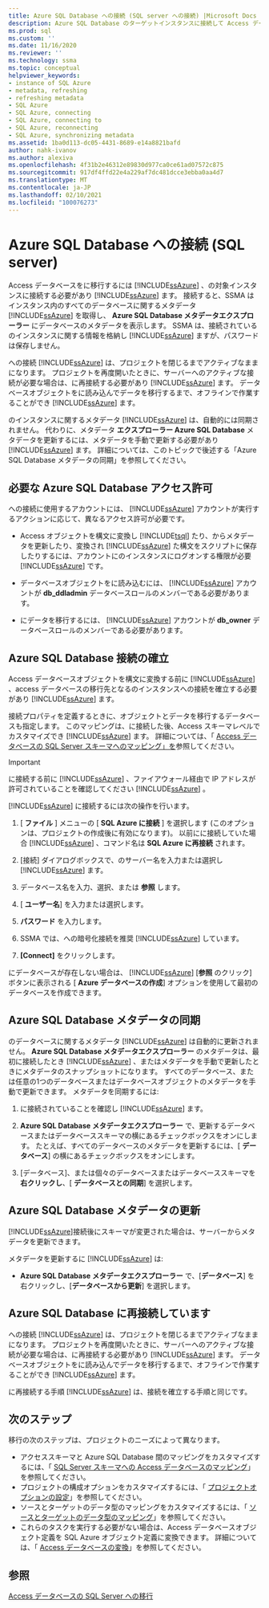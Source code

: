 ```yaml
---
title: Azure SQL Database への接続 (SQL server への接続) |Microsoft Docs
description: Azure SQL Database のターゲットインスタンスに接続して Access データベースを移行する方法について説明します。 SSMA は Azure SQL Database のデータベースに関するメタデータを取得します。
ms.prod: sql
ms.custom: ''
ms.date: 11/16/2020
ms.reviewer: ''
ms.technology: ssma
ms.topic: conceptual
helpviewer_keywords:
- instance of SQL Azure
- metadata, refreshing
- refreshing metadata
- SQL Azure
- SQL Azure, connecting
- SQL Azure, connecting to
- SQL Azure, reconnecting
- SQL Azure, synchronizing metadata
ms.assetid: 1ba0d113-dc05-4431-8689-e14a8821bafd
author: nahk-ivanov
ms.author: alexiva
ms.openlocfilehash: 4f31b2e46312e89830d977ca0ce61ad07572c875
ms.sourcegitcommit: 917df4ffd22e4a229af7dc481dcce3ebba0aa4d7
ms.translationtype: MT
ms.contentlocale: ja-JP
ms.lasthandoff: 02/10/2021
ms.locfileid: "100076273"
---
```

# <a name="connecting-to-azure-sql-database-accesstosql"></a>Azure SQL Database への接続 (SQL server)

Access データベースをに移行するには [!INCLUDE[ssAzure](../../includes/ssazure_md.md)] 、の対象インスタンスに接続する必要があり [!INCLUDE[ssAzure](../../includes/ssazure_md.md)] ます。 接続すると、SSMA はインスタンス内のすべてのデータベースに関するメタデータ [!INCLUDE[ssAzure](../../includes/ssazure_md.md)] を取得し、 **Azure SQL Database メタデータエクスプローラー** にデータベースのメタデータを表示します。 SSMA は、接続されているのインスタンスに関する情報を格納し [!INCLUDE[ssAzure](../../includes/ssazure_md.md)] ますが、パスワードは保存しません。

への接続 [!INCLUDE[ssAzure](../../includes/ssazure_md.md)] は、プロジェクトを閉じるまでアクティブなままになります。 プロジェクトを再度開いたときに、サーバーへのアクティブな接続が必要な場合は、に再接続する必要があり [!INCLUDE[ssAzure](../../includes/ssazure_md.md)] ます。 データベースオブジェクトをに読み込んでデータを移行するまで、オフラインで作業することができ [!INCLUDE[ssAzure](../../includes/ssazure_md.md)] ます。

のインスタンスに関するメタデータ [!INCLUDE[ssAzure](../../includes/ssazure_md.md)] は、自動的には同期されません。 代わりに、メタデータ **エクスプローラー Azure SQL Database** メタデータを更新するには、メタデータを手動で更新する必要があり [!INCLUDE[ssAzure](../../includes/ssazure_md.md)] ます。 詳細については、このトピックで後述する「Azure SQL Database メタデータの同期」を参照してください。

## <a name="required-azure-sql-database-permissions"></a>必要な Azure SQL Database アクセス許可

への接続に使用するアカウントには、 [!INCLUDE[ssAzure](../../includes/ssazure_md.md)] アカウントが実行するアクションに応じて、異なるアクセス許可が必要です。

- Access オブジェクトを構文に変換し [!INCLUDE[tsql](../../includes/tsql-md.md)] たり、からメタデータを更新したり、変換され [!INCLUDE[ssAzure](../../includes/ssazure_md.md)] た構文をスクリプトに保存したりするには、アカウントにのインスタンスにログオンする権限が必要 [!INCLUDE[ssAzure](../../includes/ssazure_md.md)] です。

- データベースオブジェクトをに読み込むには、 [!INCLUDE[ssAzure](../../includes/ssazure_md.md)] アカウントが **db_ddladmin** データベースロールのメンバーである必要があります。

- にデータを移行するには、 [!INCLUDE[ssAzure](../../includes/ssazure_md.md)] アカウントが **db_owner** データベースロールのメンバーである必要があります。

## <a name="establishing-an-azure-sql-database-connection"></a>Azure SQL Database 接続の確立

Access データベースオブジェクトを構文に変換する前に [!INCLUDE[ssAzure](../../includes/ssazure_md.md)] 、access データベースの移行先となるのインスタンスへの接続を確立する必要があり [!INCLUDE[ssAzure](../../includes/ssazure_md.md)] ます。

接続プロパティを定義するときに、オブジェクトとデータを移行するデータベースも指定します。 このマッピングは、に接続した後、Access スキーマレベルでカスタマイズでき [!INCLUDE[ssAzure](../../includes/ssazure_md.md)] ます。 詳細については、「 [Access データベースの SQL Server スキーマへのマッピング」を](mapping-source-and-target-databases-accesstosql.md)参照してください。
  
> [!IMPORTANT]
> に接続する前に [!INCLUDE[ssAzure](../../includes/ssazure_md.md)] 、ファイアウォール経由で IP アドレスが許可されていることを確認してください [!INCLUDE[ssAzure](../../includes/ssazure_md.md)] 。
  
[!INCLUDE[ssAzure](../../includes/ssazure_md.md)] に接続するには次の操作を行います。

1. [ **ファイル** ] メニューの [ **SQL Azure に接続** ] を選択します (このオプションは、プロジェクトの作成後に有効になります)。
   以前にに接続していた場合 [!INCLUDE[ssAzure](../../includes/ssazure_md.md)] 、コマンド名は **SQL Azure に再接続** されます。

2. [接続] ダイアログボックスで、のサーバー名を入力または選択し [!INCLUDE[ssAzure](../../includes/ssazure_md.md)] ます。

3. データベース名を入力、選択、または **参照** します。

4. [ **ユーザー名**] を入力または選択します。

5. **パスワード** を入力します。

6. SSMA では、への暗号化接続を推奨 [!INCLUDE[ssAzure](../../includes/ssazure_md.md)] しています。

7. **[Connect]** をクリックします。
  
にデータベースが存在しない場合は、 [!INCLUDE[ssAzure](../../includes/ssazure_md.md)] [**参照** のクリック] ボタンに表示される [ **Azure データベースの作成**] オプションを使用して最初のデータベースを作成できます。

## <a name="synchronizing-azure-sql-database-metadata"></a>Azure SQL Database メタデータの同期

のデータベースに関するメタデータ [!INCLUDE[ssAzure](../../includes/ssazure_md.md)] は自動的に更新されません。 **Azure SQL Database メタデータエクスプローラー** のメタデータは、最初に接続したとき [!INCLUDE[ssAzure](../../includes/ssazure_md.md)] 、またはメタデータを手動で更新したときにメタデータのスナップショットになります。 すべてのデータベース、または任意の1つのデータベースまたはデータベースオブジェクトのメタデータを手動で更新できます。 メタデータを同期するには:

1. に接続されていることを確認し [!INCLUDE[ssAzure](../../includes/ssazure_md.md)] ます。

2. **Azure SQL Database メタデータエクスプローラー** で、更新するデータベースまたはデータベーススキーマの横にあるチェックボックスをオンにします。
   たとえば、すべてのデータベースのメタデータを更新するには、[ **データベース**] の横にあるチェックボックスをオンにします。

3. [データベース]、または個々のデータベースまたはデータベーススキーマを **右クリックし**、[ **データベースとの同期**] を選択します。

## <a name="refreshing-azure-sql-database-metadata"></a>Azure SQL Database メタデータの更新

[!INCLUDE[ssAzure](../../includes/ssazure_md.md)]接続後にスキーマが変更された場合は、サーバーからメタデータを更新できます。

メタデータを更新するに [!INCLUDE[ssAzure](../../includes/ssazure_md.md)] は:

- **Azure SQL Database メタデータエクスプローラー** で、[**データベース**] を右クリックし、[**データベースから更新**] を選択します。

## <a name="reconnecting-to-azure-sql-database"></a>Azure SQL Database に再接続しています

への接続 [!INCLUDE[ssAzure](../../includes/ssazure_md.md)] は、プロジェクトを閉じるまでアクティブなままになります。 プロジェクトを再度開いたときに、サーバーへのアクティブな接続が必要な場合は、に再接続する必要があり [!INCLUDE[ssAzure](../../includes/ssazure_md.md)] ます。 データベースオブジェクトをに読み込んでデータを移行するまで、オフラインで作業することができ [!INCLUDE[ssAzure](../../includes/ssazure_md.md)] ます。

に再接続する手順 [!INCLUDE[ssAzure](../../includes/ssazure_md.md)] は、接続を確立する手順と同じです。

## <a name="next-steps"></a>次のステップ

移行の次のステップは、プロジェクトのニーズによって異なります。

- アクセススキーマと Azure SQL Database 間のマッピングをカスタマイズするには、「 [SQL Server スキーマへの Access データベースのマッピング](mapping-source-and-target-databases-accesstosql.md)」を参照してください。
- プロジェクトの構成オプションをカスタマイズするには、「 [プロジェクトオプションの設定](setting-conversion-and-migration-options-accesstosql.md)」を参照してください。
- ソースとターゲットのデータ型のマッピングをカスタマイズするには、「 [ソースとターゲットのデータ型のマッピング](mapping-source-and-target-data-types-accesstosql.md)」を参照してください。
- これらのタスクを実行する必要がない場合は、Access データベースオブジェクト定義を SQL Azure オブジェクト定義に変換できます。 詳細については、「 [Access データベースの変換](converting-access-database-objects-accesstosql.md)」を参照してください。

## <a name="see-also"></a>参照

[Access データベースの SQL Server への移行](migrating-access-databases-to-sql-server-azure-sql-db-accesstosql.md)
